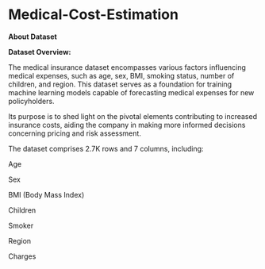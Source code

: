 # Medical-Cost-Estimation

**About Dataset**

**Dataset Overview:**

The medical insurance dataset encompasses various factors influencing medical expenses, such as age, sex, BMI, smoking status, number of children, and region. This dataset serves as a foundation for training machine learning models capable of forecasting medical expenses for new policyholders.

Its purpose is to shed light on the pivotal elements contributing to increased insurance costs, aiding the company in making more informed decisions concerning pricing and risk assessment.

The dataset comprises 2.7K rows and 7 columns, including:

Age

Sex

BMI (Body Mass Index)

Children

Smoker

Region

Charges

